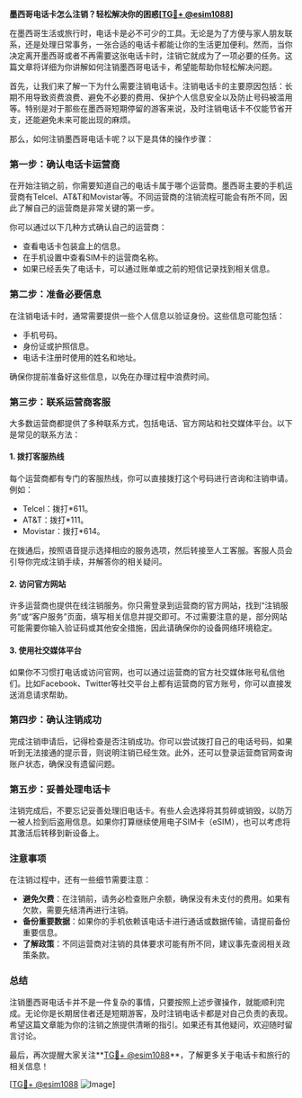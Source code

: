 **墨西哥电话卡怎么注销？轻松解决你的困惑[[TG💪+ @esim1088](https://t.me/s/esim1088)]**

在墨西哥生活或旅行时，电话卡是必不可少的工具。无论是为了方便与家人朋友联系，还是处理日常事务，一张合适的电话卡都能让你的生活更加便利。然而，当你决定离开墨西哥或者不再需要这张电话卡时，注销它就成为了一项必要的任务。这篇文章将详细为你讲解如何注销墨西哥电话卡，希望能帮助你轻松解决问题。

首先，让我们来了解一下为什么需要注销电话卡。注销电话卡的主要原因包括：长期不用导致资费浪费、避免不必要的费用、保护个人信息安全以及防止号码被滥用等。特别是对于那些在墨西哥短期停留的游客来说，及时注销电话卡不仅能节省开支，还能避免未来可能出现的麻烦。

那么，如何注销墨西哥电话卡呢？以下是具体的操作步骤：

### **第一步：确认电话卡运营商**
在开始注销之前，你需要知道自己的电话卡属于哪个运营商。墨西哥主要的手机运营商有Telcel、AT&T和Movistar等。不同运营商的注销流程可能会有所不同，因此了解自己的运营商是非常关键的第一步。

你可以通过以下几种方式确认自己的运营商：
- 查看电话卡包装盒上的信息。
- 在手机设置中查看SIM卡的运营商名称。
- 如果已经丢失了电话卡，可以通过账单或之前的短信记录找到相关信息。

### **第二步：准备必要信息**
在注销电话卡时，通常需要提供一些个人信息以验证身份。这些信息可能包括：
- 手机号码。
- 身份证或护照信息。
- 电话卡注册时使用的姓名和地址。

确保你提前准备好这些信息，以免在办理过程中浪费时间。

### **第三步：联系运营商客服**
大多数运营商都提供了多种联系方式，包括电话、官方网站和社交媒体平台。以下是常见的联系方法：

#### **1. 拨打客服热线**
每个运营商都有专门的客服热线，你可以直接拨打这个号码进行咨询和注销申请。例如：
- Telcel：拨打*611。
- AT&T：拨打*111。
- Movistar：拨打*614。

在拨通后，按照语音提示选择相应的服务选项，然后转接至人工客服。客服人员会引导你完成注销手续，并解答你的相关疑问。

#### **2. 访问官方网站**
许多运营商也提供在线注销服务。你只需登录到运营商的官方网站，找到“注销服务”或“客户服务”页面，填写相关信息并提交即可。不过需要注意的是，部分网站可能需要你输入验证码或其他安全措施，因此请确保你的设备网络环境稳定。

#### **3. 使用社交媒体平台**
如果你不习惯打电话或访问官网，也可以通过运营商的官方社交媒体账号私信他们。比如Facebook、Twitter等社交平台上都有运营商的官方账号，你可以直接发送消息请求帮助。

### **第四步：确认注销成功**
完成注销申请后，记得检查是否注销成功。你可以尝试拨打自己的电话号码，如果听到无法接通的提示音，则说明注销已经生效。此外，还可以登录运营商官网查询账户状态，确保没有遗留问题。

### **第五步：妥善处理电话卡**
注销完成后，不要忘记妥善处理旧电话卡。有些人会选择将其剪碎或销毁，以防万一被人捡到后盗用信息。如果你打算继续使用电子SIM卡（eSIM），也可以考虑将其激活后转移到新设备上。

### **注意事项**
在注销过程中，还有一些细节需要注意：
- **避免欠费**：在注销前，请务必检查账户余额，确保没有未支付的费用。如果有欠款，需要先结清再进行注销。
- **备份重要数据**：如果你的手机依赖该电话卡进行通话或数据传输，请提前备份重要信息。
- **了解政策**：不同运营商对注销的具体要求可能有所不同，建议事先查阅相关政策条款。

### **总结**
注销墨西哥电话卡并不是一件复杂的事情，只要按照上述步骤操作，就能顺利完成。无论你是长期居住者还是短期游客，及时注销电话卡都是对自己负责的表现。希望这篇文章能为你的注销之旅提供清晰的指引。如果还有其他疑问，欢迎随时留言讨论。

最后，再次提醒大家关注**[TG💪+ @esim1088](https://t.me/s/esim1088)**，了解更多关于电话卡和旅行的相关信息！

[[TG💪+ @esim1088](https://t.me/s/esim1088) ![Image](https://i.postimg.cc/4NQfJmqS/Snipaste-2025-05-13-00-14-12.png)]